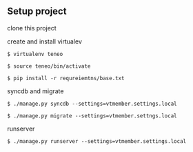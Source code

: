 ## Setup project

clone this project

create and install virtualev



    $ virtualenv teneo
    
    $ source teneo/bin/activate
    
    $ pip install -r requreiemtns/base.txt


syncdb and migrate

    $ ./manage.py syncdb --settings=vtmember.settings.local
     
    $ ./manage.py migrate --settings=vtmember.settngs.local


runserver

    $ ./manage.py runserver --settings=vtmember.settings.local

